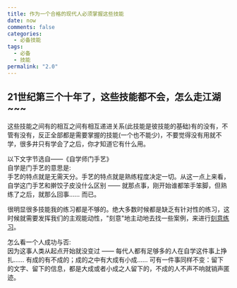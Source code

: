```yaml
---
title: 作为一个合格的现代人必须掌握这些技能
date: now
comments: false
categories:
  - 必备技能
tags:
  - 必备
  - 技能
permalink: "2.0"
---
```


## 21世纪第三个十年了，这些技能都不会，怎么走江湖~~~

这些技能之间有的相互之间有相互递进关系(此技能是彼技能的基础)有的没有，不管有没有，反正全部都是需要掌握的技能(一个也不能少)，不要觉得没有用就不学，很多井只有学会了之后，你才知道它有什么用。

以下文字节选自——《自学师门手艺》  
自学是门手艺的意思是:  
手艺的特点就是无需天分。手艺的特点就是熟练程度决定一切。从这一点上来看，自学这门手艺和擀饺子皮没什么区别 —— 就那点事，刚开始谁都笨手笨脚，但熟练了之后，就那么回事…… 而已。

很明显很多技能我的练习都是不够的。绝大多数时候都是缺乏有针对性的练习，这时候就需要发挥我们的主观能动性，"刻意"地主动地去找一些案例，来进行[刻意练习](https://book.douban.com/subject/26895993/ "刻意练习")。

怎么看一个人成功与否:  
因为这事人类从起点开始就没变过 —— 每代人都有足够多的人在自学这件事上挣扎…… 有成的有不成的；成的之中有大成有小成…… 可有一件事同样不变：留下的文字、留下的信息，都是大成或者小成之人留下的，不成的人不声不响就销声匿迹。
